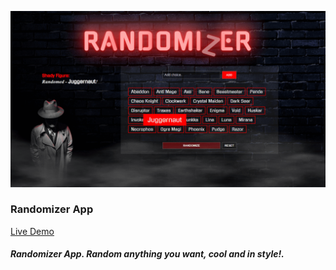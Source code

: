 ![Image](https://raw.githubusercontent.com/SinisaVukmirovic/Randomizer-App/master/demo.png)

### Randomizer App

[Live Demo](https://sinisavukmirovic.github.io/Randomizer-App/ "Randomizer App")

##### Randomizer App. Random anything you want, cool and in style!.